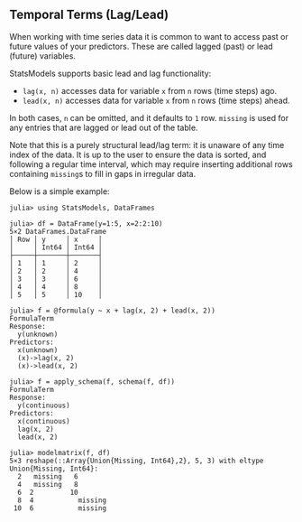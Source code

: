 ## Temporal Terms (Lag/Lead)

When working with time series data it is common to want to access past or future values of your predictors.
These are called lagged (past) or lead (future) variables.

StatsModels supports basic lead and lag functionality:

- `lag(x, n)` accesses data for variable `x` from `n` rows (time steps) ago.
- `lead(x, n)` accesses data for variable `x` from `n` rows (time steps) ahead.

In both cases, `n` can be omitted, and it defaults to `1` row.
`missing` is used for any entries that are lagged or lead out of the table.

Note that this is a purely structural lead/lag term: it is unaware of any
time index of the data. It is up to the user to ensure the data is sorted,
and following a regular time interval, which may require inserting additional
rows containing `missing`s  to fill in gaps in irregular data.

Below is a simple example:
```jldoctest
julia> using StatsModels, DataFrames

julia> df = DataFrame(y=1:5, x=2:2:10)
5×2 DataFrames.DataFrame
│ Row │ y     │ x     │
│     │ Int64 │ Int64 │
├─────┼───────┼───────┤
│ 1   │ 1     │ 2     │
│ 2   │ 2     │ 4     │
│ 3   │ 3     │ 6     │
│ 4   │ 4     │ 8     │
│ 5   │ 5     │ 10    │

julia> f = @formula(y ~ x + lag(x, 2) + lead(x, 2))
FormulaTerm
Response:
  y(unknown)
Predictors:
  x(unknown)
  (x)->lag(x, 2)
  (x)->lead(x, 2)

julia> f = apply_schema(f, schema(f, df))
FormulaTerm
Response:
  y(continuous)
Predictors:
  x(continuous)
  lag(x, 2)
  lead(x, 2)

julia> modelmatrix(f, df)
5×3 reshape(::Array{Union{Missing, Int64},2}, 5, 3) with eltype Union{Missing, Int64}:
  2   missing   6
  4   missing   8
  6  2         10
  8  4           missing
 10  6           missing
```
